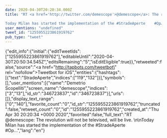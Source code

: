 ```yaml
---
date: 2020-04-30T20:20:34.000Z
title: "RT <a href='http://twitter.com/demescope'>@demescope</a>: The revolution will not be televised, will be live. 

Today Milan has started the implementation of the #StradeAperte    #Op…″"
user_mentions: "undefined"
tweet_id: "1255955223861919762"
pub_type: "tweet"
---
```

{"edit_info":{"initial":{"editTweetIds":["1255955223861919762"],"editableUntil":"2020-04-30T20:50:34.545Z","editsRemaining":"5","isEditEligible":true}},"retweeted":false,"source":"<a href=\"http://tapbots.com/tweetbot\" rel=\"nofollow\">Tweetbot for iΟS</a>","entities":{"hashtags":[{"text":"StradeAperte","indices":["119","132"]}],"symbols":[],"user_mentions":[{"name":"Demetrio Scopelliti","screen_name":"demescope","indices":["3","13"],"id_str":"346723837","id":"346723837"}],"urls":[]},"display_text_range":["0","140"],"favorite_count":"0","id_str":"1255955223861919762","truncated":false,"retweet_count":"0","id":"1255955223861919762","created_at":"Thu Apr 30 20:20:34 +0000 2020","favorited":false,"full_text":"RT @demescope: The revolution will not be televised, will be live. \n\nToday Milan has started the implementation of the #StradeAperte    #Op…","lang":"en"}
